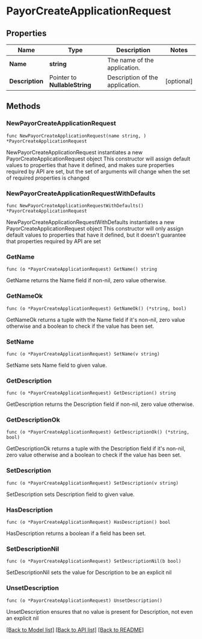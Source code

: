 # PayorCreateApplicationRequest

## Properties

Name | Type | Description | Notes
------------ | ------------- | ------------- | -------------
**Name** | **string** | The name of the application. | 
**Description** | Pointer to **NullableString** | Description of the application. | [optional] 

## Methods

### NewPayorCreateApplicationRequest

`func NewPayorCreateApplicationRequest(name string, ) *PayorCreateApplicationRequest`

NewPayorCreateApplicationRequest instantiates a new PayorCreateApplicationRequest object
This constructor will assign default values to properties that have it defined,
and makes sure properties required by API are set, but the set of arguments
will change when the set of required properties is changed

### NewPayorCreateApplicationRequestWithDefaults

`func NewPayorCreateApplicationRequestWithDefaults() *PayorCreateApplicationRequest`

NewPayorCreateApplicationRequestWithDefaults instantiates a new PayorCreateApplicationRequest object
This constructor will only assign default values to properties that have it defined,
but it doesn't guarantee that properties required by API are set

### GetName

`func (o *PayorCreateApplicationRequest) GetName() string`

GetName returns the Name field if non-nil, zero value otherwise.

### GetNameOk

`func (o *PayorCreateApplicationRequest) GetNameOk() (*string, bool)`

GetNameOk returns a tuple with the Name field if it's non-nil, zero value otherwise
and a boolean to check if the value has been set.

### SetName

`func (o *PayorCreateApplicationRequest) SetName(v string)`

SetName sets Name field to given value.


### GetDescription

`func (o *PayorCreateApplicationRequest) GetDescription() string`

GetDescription returns the Description field if non-nil, zero value otherwise.

### GetDescriptionOk

`func (o *PayorCreateApplicationRequest) GetDescriptionOk() (*string, bool)`

GetDescriptionOk returns a tuple with the Description field if it's non-nil, zero value otherwise
and a boolean to check if the value has been set.

### SetDescription

`func (o *PayorCreateApplicationRequest) SetDescription(v string)`

SetDescription sets Description field to given value.

### HasDescription

`func (o *PayorCreateApplicationRequest) HasDescription() bool`

HasDescription returns a boolean if a field has been set.

### SetDescriptionNil

`func (o *PayorCreateApplicationRequest) SetDescriptionNil(b bool)`

 SetDescriptionNil sets the value for Description to be an explicit nil

### UnsetDescription
`func (o *PayorCreateApplicationRequest) UnsetDescription()`

UnsetDescription ensures that no value is present for Description, not even an explicit nil

[[Back to Model list]](../README.md#documentation-for-models) [[Back to API list]](../README.md#documentation-for-api-endpoints) [[Back to README]](../README.md)


